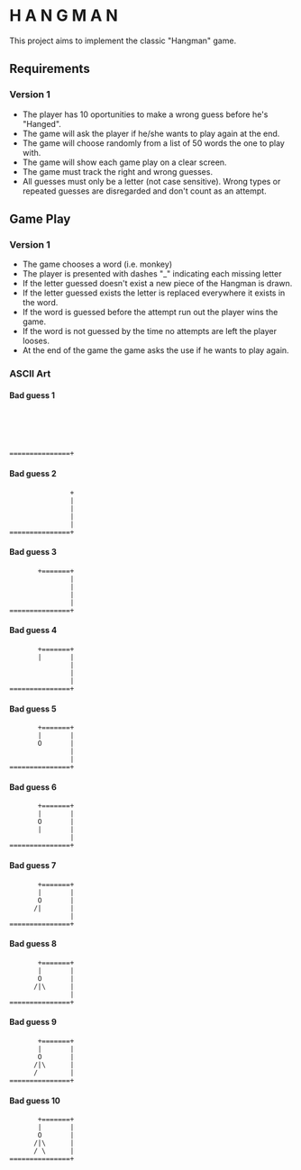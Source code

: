 # H A N G M A N
This project aims to implement the classic "Hangman" game. 

## Requirements
### Version 1 
* The player has 10 oportunities to make a wrong guess before he's "Hanged".
* The game will ask the player if he/she wants to play again at the end.
* The game will choose randomly from a list of 50 words the one to play with.
* The game will show each game play on a clear screen.
* The game must track the right and wrong guesses.
* All guesses must only be a letter (not case sensitive). Wrong types or repeated guesses are disregarded and don't count as an attempt.

## Game Play
### Version 1

* The game chooses a word (i.e. monkey)
* The player is presented with dashes "_" indicating each missing letter
* If the letter guessed doesn't exist a new piece of the Hangman is drawn.
* If the letter guessed exists the letter is replaced everywhere it exists in the word.
* If the word is guessed before the attempt run out the player wins the game.
* If the word is not guessed by the time no attempts are left the player looses.
* At the end of the game the game asks the use if he wants to play again.

### ASCII Art
#### Bad guess 1
```





===============+
```
#### Bad guess 2
```
               +
               |
               |
               |
               |
===============+
```
#### Bad guess 3
```
       +=======+
               |
               |
               |
               |
===============+
```
#### Bad guess 4
```
       +=======+
       |       |
               |
               |
               |
===============+
```
#### Bad guess 5
```
       +=======+
       |       |
       O       |
               |
               |
===============+
```
#### Bad guess 6
```
       +=======+
       |       |
       O       |
       |       |
               |
===============+
```
#### Bad guess 7
```
       +=======+
       |       |
       O       |
      /|       |
               |
===============+
```
#### Bad guess 8
```
       +=======+
       |       |
       O       |
      /|\      |
               |
===============+
```
#### Bad guess 9
```
       +=======+
       |       |
       O       |
      /|\      |
      /        |
===============+
```
#### Bad guess 10
```
       +=======+
       |       |
       O       |
      /|\      |
      / \      |
===============+
```


